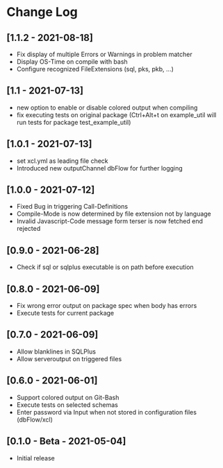 # Change Log


## [1.1.2 - 2021-08-18]
- Fix display of multiple Errors or Warnings in problem matcher
- Display OS-Time on compile with bash
- Configure recognized FileExtensions (sql, pks, pkb, ...)

## [1.1 - 2021-07-13]
- new option to enable or disable colored output when compiling
- fix executing tests on original package (Ctrl+Alt+t on example_util will run tests for package test_example_util)

## [1.0.1 - 2021-07-13]
- set xcl.yml as leading file check
- Introduced new outputChannel dbFlow for further logging

## [1.0.0 - 2021-07-12]
- Fixed Bug in triggering Call-Definitions
- Compile-Mode is now determined by file extension not by language
- Invalid Javascript-Code message form terser is now fetched end rejected

## [0.9.0 - 2021-06-28]
- Check if sql or sqlplus executable is on path before execution

## [0.8.0 - 2021-06-09]
- Fix wrong error output on package spec when body has errors
- Execute tests for current package

## [0.7.0 - 2021-06-09]

- Allow blanklines in SQLPlus
- Allow serveroutput on triggered files

## [0.6.0 - 2021-06-01]

- Support colored output on Git-Bash
- Execute tests on selected schemas
- Enter password via Input when not stored in configuration files (dbFlow/xcl)


## [0.1.0 - Beta - 2021-05-04]

- Initial release